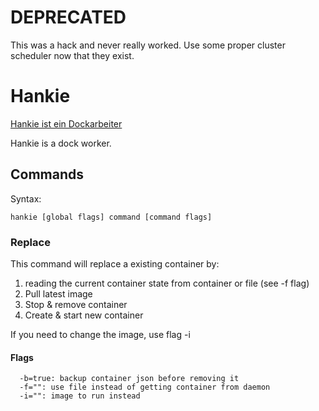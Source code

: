 # DEPRECATED
This was a hack and never really worked. Use some proper cluster scheduler now that they exist.

# Hankie
[Hankie ist ein Dockarbeiter](http://www.youtube.com/watch?v=K5f87QQjcbc)

Hankie is a dock worker.

## Commands
Syntax:

    hankie [global flags] command [command flags]

### Replace
This command will replace a existing container by:

1. reading the current container state from container or file (see -f flag)
2. Pull latest image
3. Stop & remove container
4. Create & start new container

If you need to change the image, use flag -i

#### Flags

      -b=true: backup container json before removing it
      -f="": use file instead of getting container from daemon
      -i="": image to run instead

